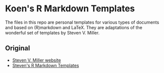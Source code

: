 Koen's R Markdown Templates
============================

The files in this repo are personal templates for various types of documents and based on (R)markdown and LaTeX. They are adaptations of the wonderful set of templates by Steven V. Miller.

## Original

- [Steven V. Miller website](http://svmiller.com/)
- [Steven's R Markdown Templates](https://github.com/svmiller/svm-r-markdown-templates)

